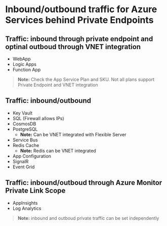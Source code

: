 # Inbound/outbound traffic for Azure Services behind Private Endpoints

## Traffic: inbound through private endpoint and optinal outboud through VNET integration

- WebApp
- Logic Apps
- Function App

> **Note:** Check the App Service Plan and SKU. Not all plans support Private Endpoint and VNET integration

## Traffic: inbound/outbound

- Key Vault
- SQL (Firewall allows IPs)
- CosmosDB
- PostgreSQL
  - **Note:** Can be VNET integrated with Flexible Server
- Service Bus
- Redis Cache 
  - **Note:** Redis can be VNET integrated
- App Configuration
- SignalR
- Event Grid

## Traffic: inbound/outboud through Azure Monitor Private Link Scope

- AppInsights
- Log Analytics

> **Note:** inbound and outboud private traffic can be set independently
